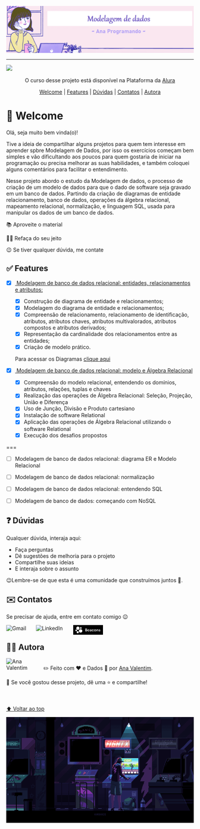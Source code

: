 ![banner_modelagem-de-dados](https://github.com/AnaProgramando/modelagem-de-dados/blob/da1597db72e49a563e70b789fd12c8469656cfaa/banner_modelagem-de-dados.png) 

----

<img src="https://img.shields.io/static/v1?label=Status&message=incomplete&color=FFA500&style=for-the-badge"/>

<p align="center"> O curso desse projeto está disponível na Plataforma da <a href="https://www.alura.com.br/" > Alura </a> </p>

<p align="center">
 <a href="#-welcome">Welcome</a> |
 <a href="#-features">Features</a> | 
 <a href="#-d%C3%BAvidas">Dúvidas</a> | 
 <a href="#%EF%B8%8F-contatos">Contatos</a> | 
 <a href="#%EF%B8%8F-autora">Autora</a>
</p>

# 🤗 Welcome

Olá, seja muito bem vinda(o)! 

Tive a ideia de compartilhar alguns projetos para quem tem interesse em aprender spbre Modelagem de Dados, por isso os exercícios começam bem simples e vão dificultando aos poucos para quem gostaria de iniciar na programação ou precisa melhorar as suas habilidades, e também coloquei alguns comentários para facilitar o entendimento.

Nesse projeto abordo o estudo da Modelagem de dados, o processo de criação de um modelo de dados para que o dado de software seja gravado em um banco de dados. Partindo da criação de diagramas de entidade relacionamento, banco de dados, operações da álgebra relacional, mapeamento relacional, normalização, e linguagem SQL, usada para manipular os dados de um banco de dados.

📚 Aproveite o material

👩‍💻 Refaça do seu jeito

😉 Se tiver qualquer dúvida, me contate

## ✅ Features

- [X] <a href="https://github.com/AnaProgramando/modelagem-de-dados/blob/d769dae822a469033a850bb4c94e2025447a9190/Entidades-relacionamentos-atributos/README.md" > Modelagem de banco de dados relacional: entidades, relacionamentos e atributos: </a>

     - [X] Construção de diagrama de entidade e relacionamentos;
     - [X] Modelagem do diagrama de entidade e relacionamentos;
     - [X] Compreensão de relacionamento, relacionamento de identificação, atributos, atributos chaves, atributos multivalorados, atributos compostos e atributos derivados;
     - [X] Representação da cardinalidade dos relacionamentos entre as entidades;
     - [X] Criação de modelo prático.

     Para acessar os Diagramas <a href="https://github.com/AnaProgramando/modelagem-de-dados/blob/d769dae822a469033a850bb4c94e2025447a9190/Entidades-relacionamentos-atributos/README.md" > clique aqui </a>



- [X] <a href="https://github.com/AnaProgramando/modelagem-de-dados/blob/47dbc4b62432f79b1d68c68a6e791a93c9e6ca3b/Modelo-e-Algebra-Relacional/README.md" > Modelagem de banco de dados relacional: modelo e Álgebra Relacional </a> 
	 - [X] Compreensão do modelo relacional, entendendo os domínios, atributos, relações, tuplas e chaves
	 - [X] Realização das operações de Álgebra Relacional: Seleção, Projeção, União e Diferença
	 - [X] Uso de Junção, Divisão e Produto cartesiano
	 - [X] Instalação de software Relational
	 - [X] Aplicação das operações de Álgebra Relacional utilizando o software Relational
	 - [X] Execução dos desafios propostos
 
 ===
  
- [ ] Modelagem de banco de dados relacional: diagrama ER e Modelo Relacional
- [ ] Modelagem de banco de dados relacional: normalização
- [ ] Modelagem de banco de dados relacional: entendendo SQL
- [ ] Modelagem de banco de dados: começando com NoSQL

 
 
## ❓ Dúvidas

Qualquer dúvida, interaja aqui:
  * Faça perguntas
  * Dê sugestões de melhoria para o projeto
  * Compartilhe suas ideias
  * E interaja sobre o assunto

😉Lembre-se de que esta é uma comunidade que construímos juntos 💪.

## ✉️ Contatos

Se precisar de ajuda, entre em contato comigo 😉

[<img align="left" alt="Gmail" width="80px" src="https://img.shields.io/badge/Gmail-D14836?style=for-the-badge&logo=gmail&logoColor=white"/>](mailto:anabe.valentim@gmail.com)
[<img align="left" alt="LinkedIn" width="100px" src="https://img.shields.io/badge/LinkedIn-0077B5?style=for-the-badge&logo=linkedin&logoColor=white"/>](https://www.linkedin.com/in/ana-beatriz-valentim)
[<img align="left" alt="Beacons" width="80px" src="https://github.com/AnaProgramando/AnaProgramando/blob/31ac40741768033915a37ec0f949984bf6aad2d1/beacons_logo.png"/>](https://beacons.page/anaprogramando)
<br>


## 🙋‍♀️ Autora

<div>
  <img align="left" alt="Ana Valentim" width="100px" src="https://avatars.githubusercontent.com/u/31097110?v=4"/>
</div>

<br>
✏️ Feito com ❤️ e Dados 🎲 por <a href="https://github.com/AnaProgramando">Ana Valentim</a>.

💙 Se você gostou desse projeto, dê uma ⭐ e compartilhe!


<br><br>
[⬆ Voltar ao top](https://github.com/AnaProgramando/CSharp_Entrada-Saida-com-streams/blob/main/README.md#) <br>


 <div>
  <img align="center" alt="Pixel-Art" width="1000px" src="https://github.com/AnaProgramando/modelagem-de-dados/blob/32b70227df02e525f6b22fb62aaaa253df865053/y.gif"/>
</div>
